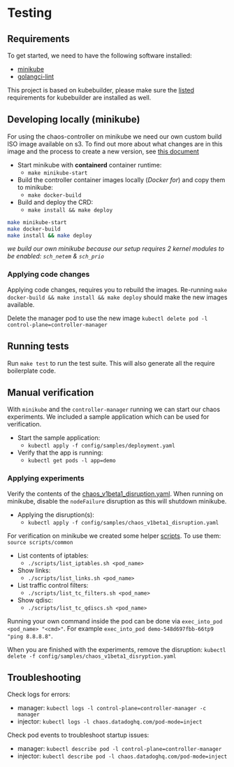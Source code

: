 # Testing

## Requirements

To get started, we need to have the following software installed:

* [minikube](https://kubernetes.io/docs/tasks/tools/install-minikube/)
* [golangci-lint](https://github.com/golangci/golangci-lint)

This project is based on kubebuilder, please make sure the [listed](https://book.kubebuilder.io/quick-start.html#prerequisites) requirements for kubebuilder are installed as well.

## Developing locally (minikube)

For using the chaos-controller on minikube we need our own custom build ISO image available on s3. To find out more about what changes are in this image and the process to create a new version, see [this document](docs/minikube_image.md)

* Start minikube with **containerd** container runtime:
  * `make minikube-start`
* Build the controller container images locally (_Docker for_) and copy them to minikube:
  * `make docker-build`
* Build and deploy the CRD:
  * `make install && make deploy`

``` sh
make minikube-start
make docker-build
make install && make deploy
```

_we build our own minikube because our setup requires 2 kernel modules to be enabled: `sch_netem` & `sch_prio`_

### Applying code changes

Applying code changes, requires you to rebuild the images. Re-running `make docker-build && make install && make deploy` should make the new images available.

Delete the manager pod to use the new image `kubectl delete pod -l control-plane=controller-manager`

## Running tests

Run `make test` to run the test suite. This will also generate all the require boilerplate code.

## Manual verification

With `minikube` and the `controller-manager` running we can start our chaos experiments. We included a sample application which can be used for verification.

* Start the sample application:
  * `kubectl apply -f config/samples/deployment.yaml`
* Verify that the app is running:
  * `kubectl get pods -l app=demo`

### Applying experiments

Verify the contents of the [chaos_v1beta1_disruption.yaml](config/samples/chaos_v1beta1_disruption.yaml). When running on minikube, disable the `nodeFailure` disruption as this will shutdown minikube.

* Applying the disruption(s):
  * `kubectl apply -f config/samples/chaos_v1beta1_disruption.yaml`

For verification on minikube we created some helper [scripts](scripts/). To use them: `source scripts/common`

* List contents of iptables:
  * `./scripts/list_iptables.sh <pod_name>`
* Show links:
  * `./scripts/list_links.sh <pod_name>`
* List traffic control filters:
  * `./scripts/list_tc_filters.sh <pod_name>`
* Show qdisc:
  * `./scripts/list_tc_qdiscs.sh <pod_name>`

Running your own command inside the pod can be done via `exec_into_pod <pod_name> "<cmd>"`. For example `exec_into_pod demo-548d697fbb-66tp9 "ping 8.8.8.8"`.

When you are finished with the experiments, remove the disruption: `kubectl delete -f config/samples/chaos_v1beta1_disryption.yaml`

## Troubleshooting

Check logs for errors:

* manager: `kubectl logs -l control-plane=controller-manager -c manager`
* injector: `kubectl logs -l chaos.datadoghq.com/pod-mode=inject`

Check pod events to troubleshoot startup issues:

* manager: `kubectl describe pod -l control-plane=controller-manager`
* injector: `kubectl describe pod -l chaos.datadoghq.com/pod-mode=inject`
